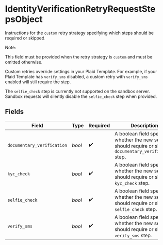 # IdentityVerificationRetryRequestStepsObject

Instructions for the `custom` retry strategy specifying which steps should be required or skipped.


Note:


This field must be provided when the retry strategy is `custom` and must be omitted otherwise.

Custom retries override settings in your Plaid Template. For example, if your Plaid Template has `verify_sms` disabled, a custom retry with `verify_sms` enabled will still require the step.

The `selfie_check` step is currently not supported on the sandbox server. Sandbox requests will silently disable the `selfie_check` step when provided.


## Fields

| Field                                                                                                          | Type                                                                                                           | Required                                                                                                       | Description                                                                                                    |
| -------------------------------------------------------------------------------------------------------------- | -------------------------------------------------------------------------------------------------------------- | -------------------------------------------------------------------------------------------------------------- | -------------------------------------------------------------------------------------------------------------- |
| `documentary_verification`                                                                                     | *bool*                                                                                                         | :heavy_check_mark:                                                                                             | A boolean field specifying whether the new session should require or skip the `documentary_verification` step. |
| `kyc_check`                                                                                                    | *bool*                                                                                                         | :heavy_check_mark:                                                                                             | A boolean field specifying whether the new session should require or skip the `kyc_check` step.                |
| `selfie_check`                                                                                                 | *bool*                                                                                                         | :heavy_check_mark:                                                                                             | A boolean field specifying whether the new session should require or skip the `selfie_check` step.             |
| `verify_sms`                                                                                                   | *bool*                                                                                                         | :heavy_check_mark:                                                                                             | A boolean field specifying whether the new session should require or skip the `verify_sms` step.               |